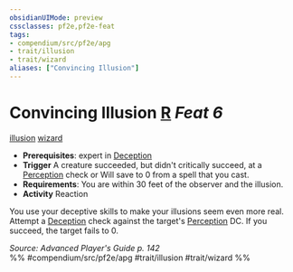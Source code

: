 ```yaml
---
obsidianUIMode: preview
cssclasses: pf2e,pf2e-feat
tags:
- compendium/src/pf2e/apg
- trait/illusion
- trait/wizard
aliases: ["Convincing Illusion"]
---
```

# Convincing Illusion  [R](rules/core-rulebook/chapter-9-playing-the-game.md#Actions "Reaction") *Feat 6*  
[illusion](rules/traits/illusion.md "Illusion School Trait")  [wizard](rules/traits/wizard.md "Wizard Class Trait")  

- **Prerequisites**: expert in [Deception](compendium/skills.md#Deception)
- **Trigger** A creature succeeded, but didn't critically succeed, at a [Perception](compendium/skills.md#Perception) check or Will save to 0 from a spell that you cast.
- **Requirements**: You are within 30 feet of the observer and the illusion.
- **Activity** Reaction

You use your deceptive skills to make your illusions seem even more real. Attempt a [Deception](compendium/skills.md#Deception) check against the target's [Perception](compendium/skills.md#Perception) DC. If you succeed, the target fails to 0.

*Source: Advanced Player's Guide p. 142*  
%% #compendium/src/pf2e/apg #trait/illusion #trait/wizard %%